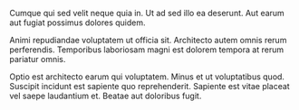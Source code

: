Cumque qui sed velit neque quia in. Ut ad sed illo ea deserunt. Aut earum aut fugiat possimus dolores quidem.
 Animi repudiandae voluptatem ut officia sit. Architecto autem omnis rerum perferendis. Temporibus laboriosam magni est dolorem tempora at rerum pariatur omnis.
 Optio est architecto earum qui voluptatem. Minus et ut voluptatibus quod. Suscipit incidunt est sapiente quo reprehenderit. Sapiente est vitae placeat vel saepe laudantium et. Beatae aut doloribus fugit.